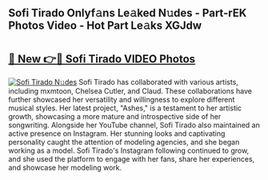 ## Sofi Tirado Onlyf𝚊ns Le𝚊ked N𝚞des - Part-rEK Photos Video - Hot Part Le𝚊ks XGJdw

# <h2><a href="http://ab28966.deff.icu/?id=Sofi+Tirado">🔗 New 👉🔴 Sofi Tirado VIDEO Photos</a></h2>

[![Sofi Tirado N𝚞des](https://i.imgur.com/rIISA9y.gif)](http://ab28966.deff.icu/?id=Sofi+Tirado)
Sofi Tirado has collaborated with various artists, including mxmtoon, Chelsea Cutler, and Claud. These collaborations have further showcased her versatility and willingness to explore different musical styles. Her latest project, "Ashes," is a testament to her artistic growth, showcasing a more mature and introspective side of her songwriting. Alongside her YouTube channel, Sofi Tirado also maintained an active presence on Instagram. Her stunning looks and captivating personality caught the attention of modeling agencies, and she began working as a model. Sofi Tirado's Instagram following continued to grow, and she used the platform to engage with her fans, share her experiences, and showcase her modeling work.
